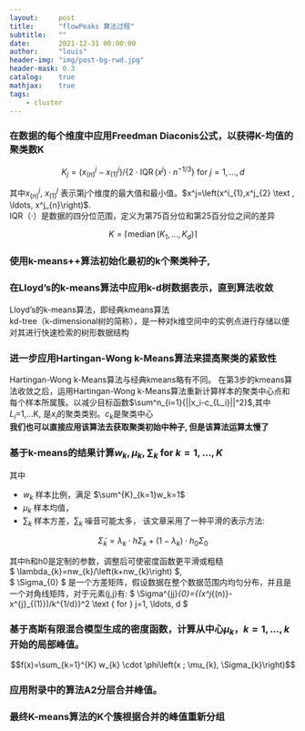 ```yaml
---
layout:     post
title:      "flowPeaks 算法过程"
subtitle:   ""
date:       2021-12-31 00:00:00
author:     "louis"
header-img: "img/post-bg-rwd.jpg"
header-mask: 0.3
catalog:    true
mathjax:    true
tags:
    - cluster
---
```


### 在数据的每个维度中应用Freedman Diaconis公式，以获得K-均值的聚类数K

$$ K_{j}=\left(x_{(n)}^{j}-x_{(1)}^{j}\right) /\left\{2 \cdot \operatorname{IQR}\left(x^{j}\right) \cdot n^{-1 / 3}\right\} \text { for } j=1, \ldots, d $$

其中$x_{(n)}^{j}$, $x_{(1)}^{j}$ 表示第j个维度的最大值和最小值。$x^j=\left(x^i_{1},x^j_{2} \text , \ldots, x^j_{n}\right)$.   
IQR（·）是数据的四分位范围，定义为第75百分位和第25百分位之间的差异 

$$ K=\left\lceil\operatorname{median}\left(K_{1}, \ldots, K_{d}\right)\right\rceil $$

### 使用k-means++算法初始化最初的k个聚类种子, 

### 在Lloyd’s的k-means算法中应用k-d树数据表示，直到算法收敛  

Lloyd’s的k-means算法，即经典kmeans算法  
kd-tree（k-dimensional树的简称），是一种对k维空间中的实例点进行存储以便对其进行快速检索的树形数据结构

### 进一步应用Hartingan-Wong k-Means算法来提高聚类的紧致性
    
Hartingan-Wong k-Means算法与经典kmeans略有不同。 
在第3步的kmeans算法收敛之后，运用Hartingan-Wong k-Means算法重新计算样本的聚类中心点和每个样本所属簇。以减少目标函数$\sum^n_{i=1}{||x_i-c_{L_i}||^2}$,其中$L_i$=1,...K, 是$x_i$的聚类类别。$c_k$是聚类中心  
**我们也可以直接应用该算法去获取聚类初始中种子, 但是该算法运算太慢了** 

### 基于k-means的结果计算$w_k, \mu_k, \sum_k \text { for } k=1, \ldots, K$  

其中  
- $w_k$ 样本比例，满足 $\sum^{K}_{k=1}w_k=1$
- $\mu_k$ 样本均值， 
- $\sum_k$ 样本方差，$\sum_k$ 噪音可能太多， 该文章采用了一种平滑的表示方法:  

$$
\tilde{\Sigma}_{k}=\lambda_{k} \cdot h \Sigma_{k}+\left(1-\lambda_{k}\right) \cdot h_{0} \Sigma_{0}$$

其中h和h0是定制的参数，调整后可使密度函数更平滑或粗糙  
$ \lambda_{k}=nw_{k}/\left(k+nw_{k}\right) $,   
$ \Sigma_{0} $ 是一个方差矩阵，假设数据在整个数据范围内均匀分布，并且是一个对角线矩阵，对于元素(j,j)有: 
$ \Sigma^{jj}_{0}=\{(x^j_{(n)}-x^{j}_{(1)})/k^{1/d}\}^2  \text { for } j=1, \ldots, d $ 

### 基于高斯有限混合模型生成的密度函数，计算从中心$\mu_k，k=1,\ldots,k$开始的局部峰值。
$$f(x)=\sum_{k=1}^{K} w_{k} \cdot \phi\left(x ; \mu_{k}, \Sigma_{k}\right)$$

### 应用附录中的算法A2分层合并峰值。

### 最终K-means算法的K个簇根据合并的峰值重新分组